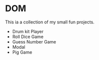 # DOM

This ia a collection of my small fun projects.

- Drum kit Player
- Roll Dice Game
- Guess Number Game
- Modal
- Pig Game
